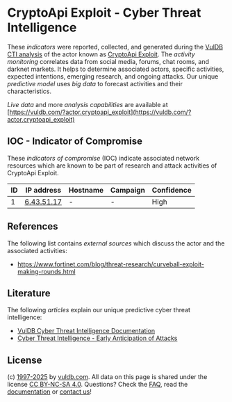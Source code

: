 # CryptoApi Exploit - Cyber Threat Intelligence

These _indicators_ were reported, collected, and generated during the [VulDB CTI analysis](https://vuldb.com/?kb.cti) of the actor known as [CryptoApi Exploit](https://vuldb.com/?actor.cryptoapi_exploit). The _activity monitoring_ correlates data from social media, forums, chat rooms, and darknet markets. It helps to determine associated actors, specific activities, expected intentions, emerging research, and ongoing attacks. Our unique _predictive model_ uses _big data_ to forecast activities and their characteristics.

_Live data_ and more _analysis capabilities_ are available at [https://vuldb.com/?actor.cryptoapi_exploit](https://vuldb.com/?actor.cryptoapi_exploit)

## IOC - Indicator of Compromise

These _indicators of compromise_ (IOC) indicate associated network resources which are known to be part of research and attack activities of CryptoApi Exploit.

ID | IP address | Hostname | Campaign | Confidence
-- | ---------- | -------- | -------- | ----------
1 | [6.43.51.17](https://vuldb.com/?ip.6.43.51.17) | - | - | High

## References

The following list contains _external sources_ which discuss the actor and the associated activities:

* https://www.fortinet.com/blog/threat-research/curveball-exploit-making-rounds.html

## Literature

The following _articles_ explain our unique predictive cyber threat intelligence:

* [VulDB Cyber Threat Intelligence Documentation](https://vuldb.com/?kb.cti)
* [Cyber Threat Intelligence - Early Anticipation of Attacks](https://www.scip.ch/en/?labs.20201022)

## License

(c) [1997-2025](https://vuldb.com/?kb.changelog) by [vuldb.com](https://vuldb.com/?kb.about). All data on this page is shared under the license [CC BY-NC-SA 4.0](https://creativecommons.org/licenses/by-nc-sa/4.0/). Questions? Check the [FAQ](https://vuldb.com/?kb.faq), read the [documentation](https://vuldb.com/?kb) or [contact us](https://vuldb.com/?contact)!
